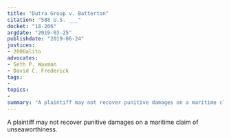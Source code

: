 ```yaml
---
title: "Dutra Group v. Batterton"
citation: "588 U.S. ___"
docket: "18-266"
argdate: "2019-03-25"
publishdate: "2019-06-24"
justices:
- 2006alito
advocates:
- Seth P. Waxman
- David C. Frederick
tags:
- 
topics:
- 
summary: "A plaintiff may not recover punitive damages on a maritime claim of unseaworthiness."
---
```

A plaintiff may not recover punitive damages on a maritime claim of unseaworthiness.
